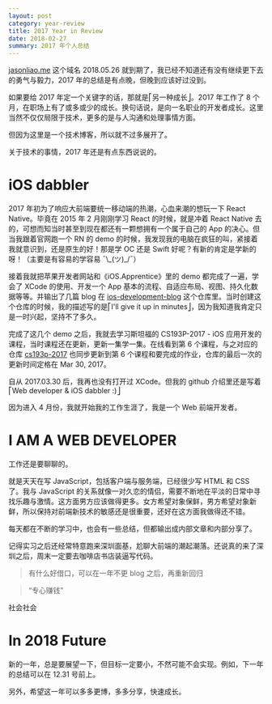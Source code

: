 ```yaml
---
layout: post
category: year-review
title: 2017 Year in Review
date: 2018-02-27
summary: 2017 年个人总结
---
```


[jasonliao.me](https://jasonliao.me) 这个域名 2018.05.26 就到期了，我已经不知道还有没有继续更下去的勇气与毅力，2017 年的总结是有点晚，但晚到应该好过没到。

如果要给 2017 年定一个关键字的话，那就是⎡另一种成长⎦。2017 年工作了 8 个月，在职场上有了或多或少的成长。换句话说，是向一名职业的开发者成长。这里当然不仅仅局限于技术，更多的是与人沟通和处理事情方面。

但因为这里是一个技术博客，所以就不过多展开了。

关于技术的事情，2017 年还是有点东西说说的。

# iOS dabbler

2017 年初为了响应大前端要统一移动端的热潮，心血来潮的想玩一下 React Native。毕竟在 2015 年 2 月刚刚学习 React 的时候，就是冲着 React Native 去的，可想而知当时甚至到现在都还有一颗想拥有一个属于自己的 App 的决心。但当我跟着官网跑一个 RN 的 demo 的时候，我发现我的电脑在疯狂的叫，紧接着我就意识到，还是原生的好！那是学 OC 还是 Swift 好呢？有新的肯定是学新的呀！（主要是有容易的学容易  ¯\\\_(ツ)_/¯）

接着我就把苹果开发者网站和《iOS.Apprentice》里的 demo 都完成了一遍，学会了 XCode 的使用、开发一个 App 基本的流程、自适应布局、视图、持久化数据等等。并输出了几篇 blog 在 [ios-development-blog](https://github.com/jasonliao/ios-development-blog/issues) 这个仓库里。当时创建这个仓库的时候，我的描述写的是⎡I'll give it up in minutes⎦，因为我知道我肯定只是一时兴起，坚持不了多久。

完成了这几个 demo 之后，我就去学习斯坦福的 CS193P-2017 - iOS 应用开发的课程，当时课程还在更新，更新一集学一集。在线看到第 6 个课程，与之对应的仓库 [cs193p-2017](https://github.com/jasonliao/cs193p-2017) 也同步更新到第 6 个课程和要完成的作业，仓库的最后一次的更新时间定格在 Mar 30, 2017。

自从 2017.03.30 后，我再也没有打开过 XCode。但我的 github 介绍里还是写着 ⎡Web developer & iOS dabbler :)⎦

因为进入 4 月份，我就开始我的工作生涯了，我是一个 Web 前端开发者。

# I AM A WEB DEVELOPER

工作还是要聊聊的。

就是天天在写 JavaScript，包括客户端与服务端，已经很少写 HTML 和 CSS 了。我与 JavaScript 的关系就像一对久恋的情侣，需要不断地在平淡的日常中寻找乐趣与激情。这方面男方应该做得更多。女方希望对象保鲜，男方希望对象新鲜，所以保持对前端新技术的敏感还是很重要，还好在这方面我做得还不错。

每天都在不断的学习中，也会有一些总结，但都输出成内部文章和内部分享了。

记得实习之后还经常特意跑来深圳面基，尬聊大前端的潮起潮落。还说真的来了深圳之后，周末一定要去咖啡店书店装逼写代码。

> 有什么好借口，可以在一年不更 blog 之后，再重新回归

> “专心赚钱”

社会社会


# In 2018 Future

新的一年，总是要展望一下，但目标一定要小，不然可能不会实现。例如，下一年的总结可以在 12.31 号前上。

另外，希望这一年可以多多更博，多多分享，快速成长。
